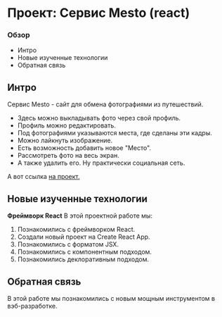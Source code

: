 # Проект: Сервис Mesto (react)

### Обзор
* Интро
* Новые изученные технологии
* Обратная связь

## Интро

Сервис Mesto - сайт для обмена фотографиями из путешествий.
* Здесь можно выкладывать фото через свой профиль.
* Профиль можно редактировать.
* Под фотографиями указываются места, где сделаны эти кадры.
* Можно лайкнуть изображение.
* Есть возможность добавить новое "Место".
* Рассмотреть фото на весь экран.
* А также удалить его.
Ну практически социальная сеть.

А вот ссылка [на проект.](https://alexandernazar.github.io/mesto-react/)

## Новые изученные технологии

**Фреймворк React**
В этой проектной работе мы:
1. Познакомились с фреймворком React.
2. Создали новый проект на Create React App.
3. Познакомились с форматом JSX.
4. Познакомились с компонентным подходом.
5. Познакомились деклоративным подходом.

## Обратная связь

В этой работе мы познакомились с новым мощным инструментом в вэб-разработке.
